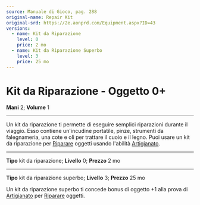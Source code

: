 ```yaml
---
source: Manuale di Gioco, pag. 288
original-name: Repair Kit
original-srd: https://2e.aonprd.com/Equipment.aspx?ID=43
versions:
  - name: Kit da Riparazione
    level: 0
    price: 2 mo
  - name: Kit da Riparazione Superbo
    level: 3
    price: 25 mo
---
```


# Kit da Riparazione - Oggetto 0+

**Mani** 2; **Volume** 1

---

Un kit da riparazione ti permette di eseguire semplici riparazioni durante il
viaggio. Esso contiene un'incudine portatile, pinze, strumenti da falegnameria,
una cote e oli per trattare il cuoio e il legno. Puoi usare un kit da
riparazione per [Riparare](/azioni/abilita/riparare) oggetti usando l'abilità
[Artigianato](/abilita/artigianato).

---

**Tipo** kit da riparazione; **Livello** 0; **Prezzo** 2 mo

---

**Tipo** kit da riparazione superbo; **Livello** 3; **Prezzo** 25 mo

Un kit da riparazione superbo ti concede bonus di oggetto +1 alla prova di
[Artigianato](/abilita/artigianato) per [Riparare](/azioni/abilita/riparare)
oggetti.
